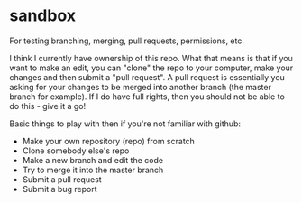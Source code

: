 # sandbox
For testing branching, merging, pull requests, permissions, etc.



I think I currently have ownership of this repo. What that means is that if you want to make an edit, you can "clone" the repo to your computer, make your changes and then submit a "pull request". A pull request is essentially you asking for your changes to be merged into another branch (the master branch for example). If I do have full rights, then you should not be able to do this - give it a go!

Basic things to play with then if you're not familiar with github:

  * Make your own repository (repo) from scratch
  * Clone somebody else's repo
  * Make a new branch and edit the code
  * Try to merge it into the master branch
  * Submit a pull request
  * Submit a bug report



